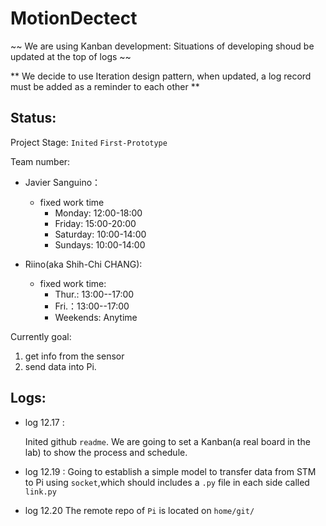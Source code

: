 # MotionDectect
~~ We are using Kanban development: Situations of developing shoud be updated at the top of logs ~~

** We decide to use Iteration design pattern, when updated, a log record must be added as a reminder to each other **
## Status:
Project Stage: `Inited` `First-Prototype`

Team number:

 -  Javier Sanguino：
     - fixed work time 
       - Monday: 12:00-18:00
       - Friday: 15:00-20:00
       - Saturday: 10:00-14:00
       - Sundays: 10:00-14:00
  
- Riino(aka Shih-Chi CHANG):
  -  fixed work time: 
     -  Thur.:  13:00--17:00 
     -  Fri.：13:00--17:00 
     -   Weekends: Anytime
  
Currently goal: 

  1. get info from the sensor
  2. send data into Pi.

## Logs:

- log 12.17 :

  Inited github `readme`.
  We are going to set a Kanban(a real board in the lab) to show the process and schedule.

- log 12.19 :
  Going to establish a simple model to transfer data from STM to Pi using `socket`,which should includes a `.py` file in each side called `link.py`
  
- log 12.20
  The remote repo of `Pi` is located on `home/git/` 
